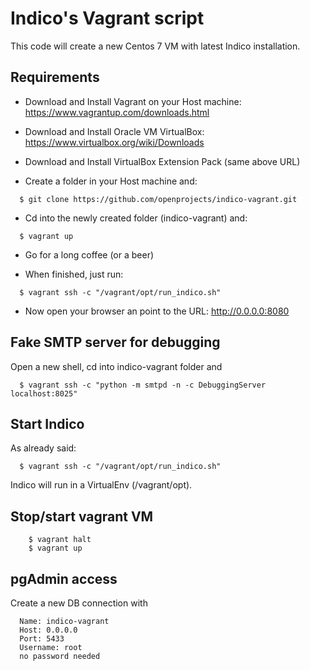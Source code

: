 Indico's Vagrant script
=======================

This code will create a new Centos 7 VM with latest Indico installation.


Requirements
------------

- Download and Install Vagrant on your Host machine:  https://www.vagrantup.com/downloads.html

- Download and Install Oracle VM VirtualBox: https://www.virtualbox.org/wiki/Downloads

- Download and Install VirtualBox Extension Pack (same above URL)

- Create a folder in your Host machine and: 
```
  $ git clone https://github.com/openprojects/indico-vagrant.git
```

- Cd into the newly created folder (indico-vagrant) and:
```
  $ vagrant up
```

- Go for a long coffee (or a beer)

- When finished, just run:
```
  $ vagrant ssh -c "/vagrant/opt/run_indico.sh"
```

- Now open your browser an point to the URL: http://0.0.0.0:8080


Fake SMTP server for debugging
------------------------------

Open a new shell, cd into indico-vagrant folder and
```
  $ vagrant ssh -c "python -m smtpd -n -c DebuggingServer localhost:8025"
```


Start Indico
-------------------

As already said:
```
  $ vagrant ssh -c "/vagrant/opt/run_indico.sh"
```
Indico will run in a VirtualEnv (/vagrant/opt).


Stop/start vagrant VM
---------------------

```
    $ vagrant halt
    $ vagrant up
```


pgAdmin access
------------------------------

Create a new DB connection with
```
  Name: indico-vagrant
  Host: 0.0.0.0
  Port: 5433
  Username: root
  no password needed
```
